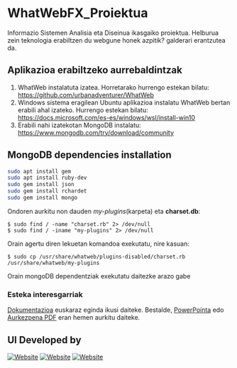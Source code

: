 # WhatWebFX_Proiektua
Informazio Sistemen Analisia eta Diseinua ikasgaiko proiektua. Helburua zein teknologia erabiltzen du webgune honek azpitik? galderari erantzutea da.

## Aplikazioa erabiltzeko aurrebaldintzak

1. WhatWeb instalatuta izatea. Horretarako hurrengo estekan bilatu: https://github.com/urbanadventurer/WhatWeb
2. Windows sistema eragilean Ubuntu aplikazioa instalatu WhatWeb bertan erabili ahal izateko. Hurrengo estekan bilatu: https://docs.microsoft.com/es-es/windows/wsl/install-win10
3. Erabili nahi izatekotan MongoDB instalatu: https://www.mongodb.com/try/download/community


## MongoDB dependencies installation
```bash
sudo apt install gem
sudo apt install ruby-dev
sudo gem install json
sudo gem install rchardet
sudo gem install mongo
```

Ondoren aurkitu non dauden _my-plugins_(karpeta) eta **charset.db**:
```shell
$ sudo find / -name "charset.rb" 2> /dev/null
$ sudo find / -iname "my-plugins" 2> /dev/null
```


Orain agertu diren lekuetan komandoa exekutatu, nire kasuan:

```shell
$ sudo cp /usr/share/whatweb/plugins-disabled/charset.rb /usr/share/whatweb/my-plugins
```

Orain mongoDB dependentziak exekutatu daitezke arazo gabe

### Esteka interesgarriak

[Dokumentazioa](https://github.com/UPV-EHU-Bilbao/WhatWebVFX/blob/master/WhatWebFX_JonGondra_EmmaManna_JonQuintano.pdf) euskaraz eginda ikusi daiteke.
Bestalde, [PowerPointa](https://github.com/UPV-EHU-Bilbao/WhatWebVFX/blob/master/WhatWebFX.pptx) edo [Aurkezpena PDF](https://github.com/UPV-EHU-Bilbao/WhatWebVFX/blob/master/WhatWebFX.pdf) eran hemen aurkitu daiteke.


## UI Developed by

[![Website](https://img.shields.io/badge/Duxon900-github-green?style=flat-square)](https://github.com/Duxon900)
[![Website](https://img.shields.io/badge/EmmaManna-github-green?style=flat-square)](https://github.com/EmmaManna)
[![Website](https://img.shields.io/badge/JonGondra-github-green?style=flat-square)](https://github.com/JonGondra)

